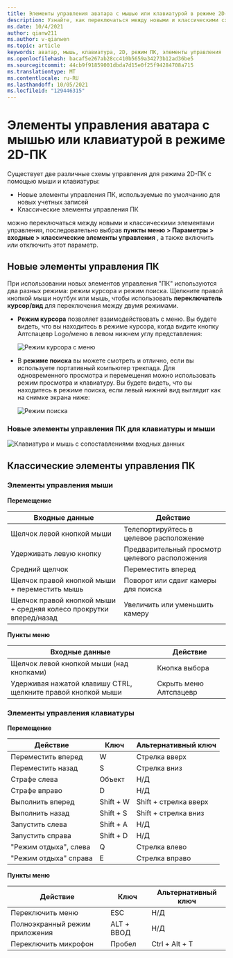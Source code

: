 ```yaml
---
title: Элементы управления аватара с мышью или клавиатурой в режиме 2D-ПК
description: Узнайте, как переключаться между новыми и классическими схемами управления для перемещения аватаров с помощью мыши и клавиатуры в режиме 2D-ПК.
ms.date: 10/4/2021
author: qianw211
ms.author: v-qianwen
ms.topic: article
keywords: аватар, мышь, клавиатура, 2D, режим ПК, элементы управления
ms.openlocfilehash: bacaf5e267ab28cc410b5659a34273b12ad36be5
ms.sourcegitcommit: 44cb9f91859001dbda7d15e0f25f94284708a715
ms.translationtype: MT
ms.contentlocale: ru-RU
ms.lasthandoff: 10/05/2021
ms.locfileid: "129446315"
---
```

# <a name="avatar-controls-with-mousekeyboard-in-2d-pc-mode"></a>Элементы управления аватара с мышью или клавиатурой в режиме 2D-ПК

Существует две различные схемы управления для режима 2D-ПК с помощью мыши и клавиатуры:
* Новые элементы управления ПК, используемые по умолчанию для новых учетных записей
* Классические элементы управления ПК

можно переключаться между новыми и классическими элементами управления, последовательно выбрав **пункты меню > Параметры > входные > классические элементы управления** , а также включить или отключить этот параметр.

## <a name="new-pc-controls"></a>Новые элементы управления ПК

При использовании новых элементов управления "ПК" используются два разных режима: режим курсора и режим поиска. Щелкните правой кнопкой мыши ноутбук или мышь, чтобы использовать **переключатель курсор/вид** для переключения между двумя режимами.

* **Режим курсора** позволяет взаимодействовать с меню. Вы будете видеть, что вы находитесь в режиме курсора, когда видите кнопку Алтспацевр Logo/меню в левом нижнем углу представления:

    ![Режим курсора с меню](images/avatar-controls-img-01.png)

* В **режиме поиска** вы можете смотреть и отлично, если вы используете портативный компьютер трекпада. Для одновременного просмотра и перемещения можно использовать режим просмотра и клавиатуру. Вы будете видеть, что вы находитесь в режиме поиска, если левый нижний вид выглядит как на снимке экрана ниже:

    ![Режим поиска](images/avatar-controls-img-02.png)

### <a name="new-pc-controls-for-keyboard--mouse"></a>Новые элементы управления ПК для клавиатуры и мыши

![Клавиатура и мышь с сопоставлениями входных данных](images/keyboard-mouse-controls.svg)

## <a name="classic-pc-controls"></a>Классические элементы управления ПК 

### <a name="mouse-controls"></a>Элементы управления мыши

**Перемещение**

| Входные данные | Действие |
|---|---|
| Щелчок левой кнопкой мыши | Телепортируйтесь в целевое расположение |
| Удерживать левую кнопку | Предварительный просмотр целевого расположения |
| Средний щелчок | Переместить вперед |
| Щелчок правой кнопкой мыши + переместить мышь | Поворот или сдвиг камеры для поиска |
| Щелчок правой кнопкой мыши + средняя колесо прокрутки вперед/назад | Увеличить или уменьшить камеру |

**Пункты меню**

| Входные данные | Действие |
|---|---|
| Щелчок левой кнопкой мыши (над кнопками) | Кнопка выбора |
| Удерживая нажатой клавишу CTRL, щелкните правой кнопкой мыши | Скрыть меню Алтспацевр |

### <a name="keyboard-controls"></a>Элементы управления клавиатуры

**Перемещение**

| Действие | Ключ | Альтернативный ключ |
|---|---|---|
| Переместить вперед | W | Стрелка вверх |
| Переместить назад | S | Стрелка вниз |
| Страфе слева | Объект | Н/Д |
| Страфе вправо | D | Н/Д |
| Выполнить вперед | Shift + W | Shift + стрелка вверх |
| Выполнить назад | Shift + S | Shift + стрелка вниз |
| Запустить слева | Shift + A | Н/Д |
| Запустить справа | Shift + D | Н/Д |
| "Режим отдыха", слева | Q | Стрелка влево |
| "Режим отдыха" справа | E | Стрелка вправо |

**Пункты меню**

| Действие | Ключ | Альтернативный ключ |
|---|---|---|
| Переключить меню | ESC | Н/Д |
| Полноэкранный режим приложения | ALT + ВВОД | Н/Д |
| Переключить микрофон | Пробел | Ctrl + Alt + T |